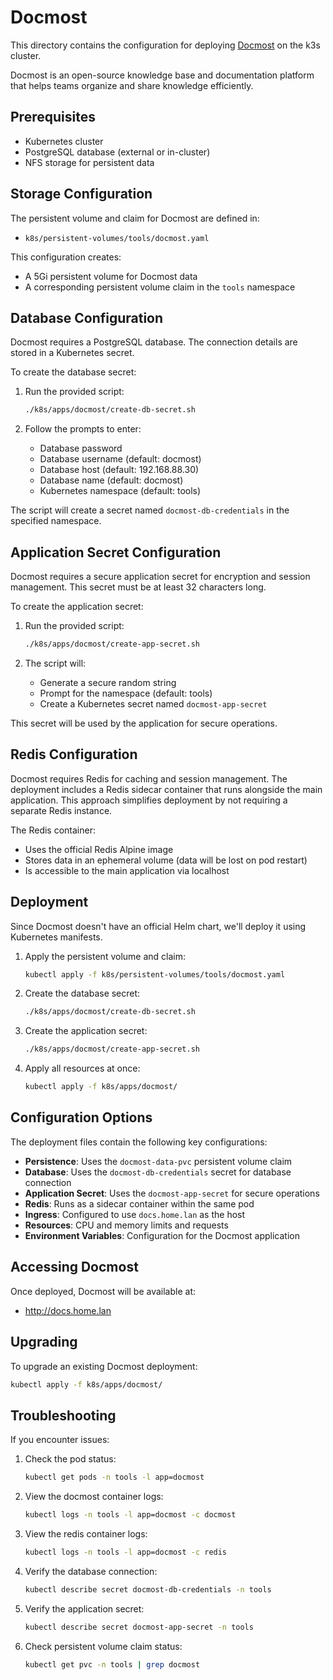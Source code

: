 # Docmost

This directory contains the configuration for deploying [Docmost](https://github.com/docmost/docmost) on the k3s cluster.

Docmost is an open-source knowledge base and documentation platform that helps teams organize and share knowledge efficiently.

## Prerequisites

- Kubernetes cluster
- PostgreSQL database (external or in-cluster)
- NFS storage for persistent data

## Storage Configuration

The persistent volume and claim for Docmost are defined in:
- `k8s/persistent-volumes/tools/docmost.yaml`

This configuration creates:
- A 5Gi persistent volume for Docmost data
- A corresponding persistent volume claim in the `tools` namespace

## Database Configuration

Docmost requires a PostgreSQL database. The connection details are stored in a Kubernetes secret.

To create the database secret:

1. Run the provided script:
   ```bash
   ./k8s/apps/docmost/create-db-secret.sh
   ```

2. Follow the prompts to enter:
   - Database password
   - Database username (default: docmost)
   - Database host (default: 192.168.88.30)
   - Database name (default: docmost)
   - Kubernetes namespace (default: tools)

The script will create a secret named `docmost-db-credentials` in the specified namespace.

## Application Secret Configuration

Docmost requires a secure application secret for encryption and session management. This secret must be at least 32 characters long.

To create the application secret:

1. Run the provided script:
   ```bash
   ./k8s/apps/docmost/create-app-secret.sh
   ```

2. The script will:
   - Generate a secure random string
   - Prompt for the namespace (default: tools)
   - Create a Kubernetes secret named `docmost-app-secret`

This secret will be used by the application for secure operations.

## Redis Configuration

Docmost requires Redis for caching and session management. The deployment includes a Redis sidecar container that runs alongside the main application. This approach simplifies deployment by not requiring a separate Redis instance.

The Redis container:
- Uses the official Redis Alpine image
- Stores data in an ephemeral volume (data will be lost on pod restart)
- Is accessible to the main application via localhost

## Deployment

Since Docmost doesn't have an official Helm chart, we'll deploy it using Kubernetes manifests.

1. Apply the persistent volume and claim:
   ```bash
   kubectl apply -f k8s/persistent-volumes/tools/docmost.yaml
   ```

2. Create the database secret:
   ```bash
   ./k8s/apps/docmost/create-db-secret.sh
   ```

3. Create the application secret:
   ```bash
   ./k8s/apps/docmost/create-app-secret.sh
   ```

4. Apply all resources at once:
   ```bash
   kubectl apply -f k8s/apps/docmost/
   ```

## Configuration Options

The deployment files contain the following key configurations:

- **Persistence**: Uses the `docmost-data-pvc` persistent volume claim
- **Database**: Uses the `docmost-db-credentials` secret for database connection
- **Application Secret**: Uses the `docmost-app-secret` for secure operations
- **Redis**: Runs as a sidecar container within the same pod
- **Ingress**: Configured to use `docs.home.lan` as the host
- **Resources**: CPU and memory limits and requests
- **Environment Variables**: Configuration for the Docmost application

## Accessing Docmost

Once deployed, Docmost will be available at:
- http://docs.home.lan

## Upgrading

To upgrade an existing Docmost deployment:

```bash
kubectl apply -f k8s/apps/docmost/
```

## Troubleshooting

If you encounter issues:

1. Check the pod status:
   ```bash
   kubectl get pods -n tools -l app=docmost
   ```

2. View the docmost container logs:
   ```bash
   kubectl logs -n tools -l app=docmost -c docmost
   ```

3. View the redis container logs:
   ```bash
   kubectl logs -n tools -l app=docmost -c redis
   ```

4. Verify the database connection:
   ```bash
   kubectl describe secret docmost-db-credentials -n tools
   ```

5. Verify the application secret:
   ```bash
   kubectl describe secret docmost-app-secret -n tools
   ```

6. Check persistent volume claim status:
   ```bash
   kubectl get pvc -n tools | grep docmost
